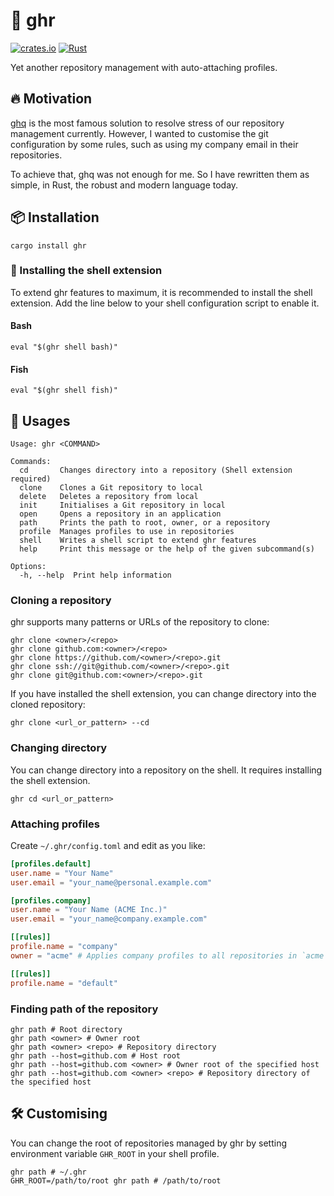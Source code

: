 # 🚀 ghr
[![crates.io](https://img.shields.io/crates/v/ghr.svg)](https://crates.io/crates/ghr)
[![Rust](https://github.com/siketyan/ghr/actions/workflows/rust.yml/badge.svg)](https://github.com/siketyan/ghr/actions/workflows/rust.yml)

Yet another repository management with auto-attaching profiles.

## 🔥 Motivation
[ghq](https://github.com/x-motemen/ghq) is the most famous solution to resolve stress of our repository management currently.
However, I wanted to customise the git configuration by some rules, such as using my company email in their repositories.

To achieve that, ghq was not enough for me.
So I have rewritten them as simple, in Rust, the robust and modern language today.

## 📦 Installation
```shell
cargo install ghr
```

### 🔧 Installing the shell extension
To extend ghr features to maximum, it is recommended to install the shell extension.
Add the line below to your shell configuration script to enable it.

#### Bash
```shell
eval "$(ghr shell bash)"
```

#### Fish
```shell
eval "$(ghr shell fish)"
```

## 💚 Usages
```
Usage: ghr <COMMAND>

Commands:
  cd       Changes directory into a repository (Shell extension required)
  clone    Clones a Git repository to local
  delete   Deletes a repository from local
  init     Initialises a Git repository in local
  open     Opens a repository in an application
  path     Prints the path to root, owner, or a repository
  profile  Manages profiles to use in repositories
  shell    Writes a shell script to extend ghr features
  help     Print this message or the help of the given subcommand(s)

Options:
  -h, --help  Print help information
```

### Cloning a repository
ghr supports many patterns or URLs of the repository to clone:

```shell
ghr clone <owner>/<repo>
ghr clone github.com:<owner>/<repo>
ghr clone https://github.com/<owner>/<repo>.git
ghr clone ssh://git@github.com/<owner>/<repo>.git
ghr clone git@github.com:<owner>/<repo>.git
```

If you have installed the shell extension, you can change directory into the cloned repository:

```shell
ghr clone <url_or_pattern> --cd
```

### Changing directory
You can change directory into a repository on the shell.
It requires installing the shell extension.

```shell
ghr cd <url_or_pattern>
```

### Attaching profiles
Create `~/.ghr/config.toml` and edit as you like:

```toml
[profiles.default]
user.name = "Your Name"
user.email = "your_name@personal.example.com"

[profiles.company]
user.name = "Your Name (ACME Inc.)"
user.email = "your_name@company.example.com"

[[rules]]
profile.name = "company"
owner = "acme" # Applies company profiles to all repositories in `acme` org

[[rules]]
profile.name = "default"
```

### Finding path of the repository
```shell
ghr path # Root directory
ghr path <owner> # Owner root
ghr path <owner> <repo> # Repository directory
ghr path --host=github.com # Host root
ghr path --host=github.com <owner> # Owner root of the specified host
ghr path --host=github.com <owner> <repo> # Repository directory of the specified host
```

## 🛠 Customising
You can change the root of repositories managed by ghr by setting environment variable `GHR_ROOT` in your shell profile.

```shell
ghr path # ~/.ghr
GHR_ROOT=/path/to/root ghr path # /path/to/root
```

